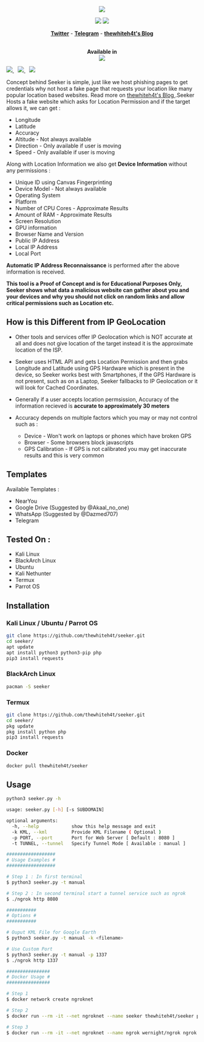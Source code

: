 <p align="center"><img src="https://i.imgur.com/DIpuNTI.jpg"></p>

<p align="center">
<img src="https://img.shields.io/badge/Python-3-brightgreen.svg?style=plastic">
<img src="https://img.shields.io/badge/Docker-✔-blue.svg?style=plastic">
</p>

<p align="center">
  <a href="https://twitter.com/thewhiteh4t"><b>Twitter</b></a>
  <span> - </span>
  <a href="https://t.me/thewhiteh4t"><b>Telegram</b></a>
  <span> - </span>
  <a href="https://thewhiteh4t.github.io"><b>thewhiteh4t's Blog</b></a>
</p>

<p align="center">
  <br>
  <b>Available in</b>
  <br>
  <img src="https://i.imgur.com/1wJVDV5.png">
</p>

<p>
  <a style="margin-right: 10px;" href="https://github.com/thewhiteh4t/seeker#installation">
    <img src="https://dabuttonfactory.com/button.png?t=INSTALL&f=Open+Sans&ts=15&tc=000&hp=25&vp=10&c=5&bgt=unicolored&bgc=00e2ff">
  </a>
  <a style="margin-right: 10px;" href="https://github.com/thewhiteh4t/seeker#usage">
    <img src="https://dabuttonfactory.com/button.png?t=USAGE&f=Open+Sans&ts=15&tc=000&hp=25&vp=10&c=5&bgt=unicolored&bgc=00e2ff">
  </a>
  <a href="https://github.com/thewhiteh4t/seeker#demo">
    <img src="https://dabuttonfactory.com/button.png?t=DEMO&f=Open+Sans&ts=15&tc=000&hp=25&vp=10&c=5&bgt=unicolored&bgc=00e2ff">
  </a>
</p>

Concept behind Seeker is simple, just like we host phishing pages to get credentials why not host a fake page that requests your location like many popular location based websites. Read more on <a href="https://thewhiteh4t.github.io"> thewhiteh4t's Blog </a>.Seeker Hosts a fake website which asks for Location Permission and if the target allows it, we can get :

* Longitude
* Latitude
* Accuracy
* Altitude - Not always available
* Direction - Only available if user is moving
* Speed - Only available if user is moving

Along with Location Information we also get **Device Information** without any permissions :

* Unique ID using Canvas Fingerprinting
* Device Model - Not always available
* Operating System
* Platform
* Number of CPU Cores - Approximate Results
* Amount of RAM - Approximate Results
* Screen Resolution
* GPU information
* Browser Name and Version
* Public IP Address
* Local IP Address
* Local Port

**Automatic IP Address Reconnaissance** is performed after the above information is received.

**This tool is a Proof of Concept and is for Educational Purposes Only, Seeker shows what data a malicious website can gather about you and your devices and why you should not click on random links and allow critical permissions such as Location etc.**

## How is this Different from IP GeoLocation

* Other tools and services offer IP Geolocation which is NOT accurate at all and does not give location of the target instead it is the approximate location of the ISP.

* Seeker uses HTML API and gets Location Permission and then grabs Longitude and Latitude using GPS Hardware which is present in the device, so Seeker works best with Smartphones, if the GPS Hardware is not present, such as on a Laptop, Seeker fallbacks to IP Geolocation or it will look for Cached Coordinates.  

* Generally if a user accepts location permsission, Accuracy of the information recieved is **accurate to approximately 30 meters**

* Accuracy depends on multiple factors which you may or may not control such as :
  * Device - Won't work on laptops or phones which have broken GPS
  * Browser - Some browsers block javascripts
  * GPS Calibration - If GPS is not calibrated you may get inaccurate results and this is very common

## Templates

Available Templates : 

* NearYou
* Google Drive (Suggested by @Akaal_no_one)
* WhatsApp (Suggested by @Dazmed707)
* Telegram

## Tested On :

* Kali Linux
* BlackArch Linux
* Ubuntu
* Kali Nethunter
* Termux
* Parrot OS

## Installation

### Kali Linux / Ubuntu / Parrot OS

```bash
git clone https://github.com/thewhiteh4t/seeker.git
cd seeker/
apt update
apt install python3 python3-pip php
pip3 install requests
```

### BlackArch Linux

```bash
pacman -S seeker
```

### Termux

```bash
git clone https://github.com/thewhiteh4t/seeker.git
cd seeker/
pkg update
pkg install python php
pip3 install requests
```
### Docker

```bash
docker pull thewhiteh4t/seeker
```

## Usage

```bash
python3 seeker.py -h

usage: seeker.py [-h] [-s SUBDOMAIN]

optional arguments:
  -h, --help            show this help message and exit
  -k KML, --kml         Provide KML Filename ( Optional )
  -p PORT, --port       Port for Web Server [ Default : 8080 ]
  -t TUNNEL, --tunnel   Specify Tunnel Mode [ Available : manual ]

##################
# Usage Examples #
##################

# Step 1 : In first terminal
$ python3 seeker.py -t manual

# Step 2 : In second terminal start a tunnel service such as ngrok
$ ./ngrok http 8080

###########
# Options #
###########

# Ouput KML File for Google Earth
$ python3 seeker.py -t manual -k <filename>

# Use Custom Port
$ python3 seeker.py -t manual -p 1337
$ ./ngrok http 1337

################
# Docker Usage #
################

# Step 1
$ docker network create ngroknet

# Step 2
$ docker run --rm -it --net ngroknet --name seeker thewhiteh4t/seeker python3 seeker.py -t manual

# Step 3
$ docker run --rm -it --net ngroknet --name ngrok wernight/ngrok ngrok http seeker:8080
```